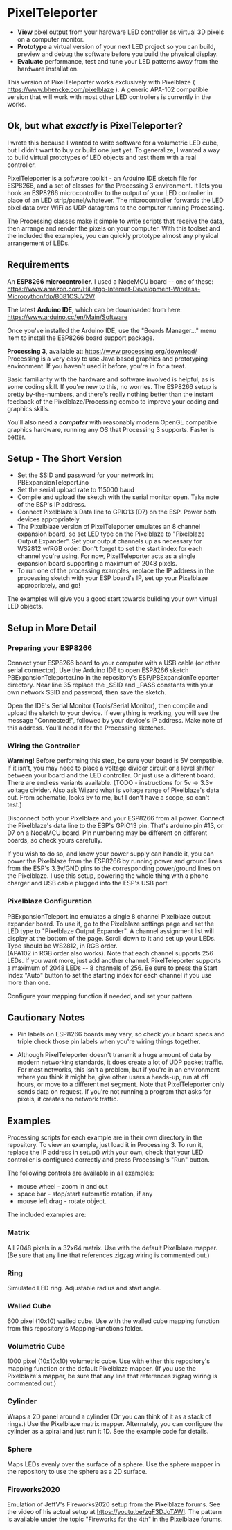 # PixelTeleporter
- **View** pixel output from your hardware LED controller as virtual 3D pixels on a computer monitor.  
- **Prototype** a virtual version of your next LED project so you can build, preview and debug the software before you build
the physical display.
- **Evaluate** performance, test and tune your LED patterns away from the hardware installation. 

This version of PixelTeleporter works exclusively with Pixelblaze ( https://www.bhencke.com/pixelblaze ).
A generic APA-102 compatible version that will work with most other LED controllers is currently in the works.

## Ok, but what *exactly* is PixelTeleporter?
I wrote this because I wanted to write software for a volumetric LED cube, but I didn't want to 
buy or build one just yet.  To generalize, I wanted a way to build virtual prototypes of LED
objects and test them with a real controller.

PixelTeleporter is a software toolkit - an Arduino IDE sketch file for ESP8266, and a set of classes for
the Processing 3 environment.  It lets you hook an ESP8266 microcontroller to the output of your LED
controller in place of an LED strip/panel/whatever.  The microcontroller forwards the LED pixel data over
WiFi as UDP datagrams to the computer running Processing.

The Processing classes make it simple to write scripts that receive the data, then arrange and render the pixels on your
computer.  With this toolset and the included the examples, you can quickly prototype almost any physical 
arrangement of LEDs.

## Requirements
An **ESP8266 microcontroller**.  I used a NodeMCU board -- one of these:
  https://www.amazon.com/HiLetgo-Internet-Development-Wireless-Micropython/dp/B081CSJV2V/
  
The latest **Arduino IDE**, which can be downloaded from here:
https://www.arduino.cc/en/Main/Software

Once you've installed the Arduino IDE, use the "Boards Manager..." menu item to 
install the ESP8266 board support package.  

**Processing 3**, available at:
https://www.processing.org/download/
Processing is a very easy to use Java based graphics and prototyping environment.  If you 
haven't used it before, you're in for a treat.  

Basic familiarity with the hardware and software involved is helpful, as is some coding
skill.  If you're new to this, no worries.  The ESP8266 setup is pretty by-the-numbers, and
there's really nothing better than the instant feedback of the Pixelblaze/Processing combo to
improve your coding and graphics skills.

You'll also need a ***computer*** with reasonably modern OpenGL compatible graphics hardware, running
any OS that Processing 3 supports.  Faster is better.  


## Setup - The Short Version
- Set the SSID and password for your network int PBExpansionTeleport.ino
- Set the serial upload rate to 115000 baud
- Compile and upload the sketch with the serial monitor open.  Take note of the ESP's IP address.
- Connect Pixelblaze's Data line to GPIO13 (D7) on the ESP.  Power both devices appropriately.
- The Pixelblaze version of PixelTeleporter emulates an 8 channel expansion board, so set LED type
on the Pixelblaze to "Pixelblaze Output Expander".  Set your output channels up as necessary for 
WS2812 w/RGB order. Don't forget to set the start index for each channel you're using. For now,
PixelTeleporter acts as a single expansion board supporting a maximum of 2048 pixels.
- To run one of the processing examples, replace the IP address in the processing sketch with your
ESP board's IP, set up your Pixelblaze appropriately, and go!  

The examples will give you a good start towards building your own virtual LED objects.

## Setup in More Detail
### Preparing your ESP8266
Connect your ESP8266 board to your computer with a USB cable (or other serial connector). Use the Arduino
IDE to open ESP8266 sketch PBExpansionTeleporter.ino in the repository's ESP/PBExpansionTeleporter directory.
Near line 35 replace the _SSID and _PASS constants with your own network SSID and password, then save the sketch.  

Open the IDE's Serial Monitor (Tools/Serial Monitor), then compile and upload the sketch to your device.  If 
everything is working, you will see the message "Connected!", followed by your device's IP address.  Make note
of this address.  You'll need it for the Processing sketches.

### Wiring the Controller
**Warning!** Before performing this step, be sure your board is 5V compatible. If it isn't, you may need
to place a voltage divider circuit or a level shifter between your board and the LED controller. Or just
use a different board. There are endless variants available. (TODO - instructions for 5v -> 3.3v voltage divider.
Also ask Wizard what is voltage range of Pixelblaze's data out.  From schematic, looks 5v to me, but I don't have
a scope, so can't test.)

Disconnect both your Pixelblaze and your ESP8266 from all power.  Connect the Pixelblaze's data line to 
the ESP's GPIO13 pin. That's arduino pin #13, or D7 on a NodeMCU board. Pin numbering may be different 
on different boards, so check yours carefully. 

If you wish to do so, and know your power supply can handle it, you can power the Pixelblaze from the 
ESP8266 by running power and ground lines from the ESP's 3.3v/GND pins to the corresponding power/ground
lines on the Pixelblaze.  I use this setup, powering the whole thing with a phone charger and USB cable
plugged into the ESP's USB port.

### Pixelblaze Configuration
PBExpansionTeleport.ino emulates a single 8 channel Pixelblaze output expander board.  To use it, go to the 
Pixelblaze settings page and set the LED type to "Pixelblaze Output Expander".  A channel assignment list will
display at the bottom of the page.  Scroll down to it and set up your LEDs.  Type should be WS2812, in RGB order.  
(APA102 in RGB order also works).  Note that each channel supports 256 LEDs.  If you want more, just add another 
channel. PixelTeleporter supports a maximum of 2048 LEDs -- 8 channels of 256.  Be sure to press the Start Index "Auto" 
button to set the starting index for each channel if you use more than one.

Configure your mapping function if needed, and set your pattern.

## Cautionary Notes
- Pin labels on ESP8266 boards may vary, so check your board specs and triple check
those pin labels when you're wiring things together.

- Although PixelTeleporter doesn't transmit a huge amount of data by modern
networking standards, it does create a lot of UDP packet traffic.  For most networks, this isn't a 
problem, but if you're in an environment where you think it might be, give other users
a heads-up, run at off hours, or move to a different net segment.  Note that PixelTeleporter only
sends data on request.  If you're not running a program that asks for pixels, it creates no network
traffic.

## Examples
Processing scripts for each example are in their own directory in the repository. To
view an example, just load it in Processing 3. To run it, replace the IP address in 
setup() with your own, check that your LED controller is configured correctly
and press Processing's "Run" button.

The following controls are available in all examples:
- mouse wheel - zoom in and out
- space bar - stop/start automatic rotation, if any
- mouse left drag - rotate object.

The included examples are:

### Matrix
All 2048 pixels in a 32x64 matrix.  Use with the default Pixelblaze mapper.
(Be sure that any line that references zigzag wiring is commented out.) 

### Ring
Simulated LED ring.  Adjustable radius and start angle.

### Walled Cube
600 pixel (10x10) walled cube.  Use with the walled cube mapping function from
this repository's MappingFunctions folder.

### Volumetric Cube
1000 pixel (10x10x10) volumetric cube. Use with either this
repository's mapping function or the default Pixelblaze mapper.
(If you use the Pixelblaze's mapper, be sure that any line that
references zigzag wiring is commented out.)

### Cylinder
Wraps a 2D panel around a cylinder (Or you can think of it as a
stack of rings.)  Use the Pixelblaze matrix mapper.   Alternately,
you can configure the cylinder as a spiral and just run it 
1D.  See the example code for details.

### Sphere
Maps LEDs evenly over the surface of a sphere.  Use the sphere mapper
in the repository to use the sphere as a 2D surface. 

### Fireworks2020
Emulation of JeffV's Fireworks2020 setup from the Pixelblaze forums. See the video
of his actual setup at  https://youtu.be/zgF3DJoTAWI.  The pattern is available under
the topic "Fireworks for the 4th" in the Pixelblaze forums.
  
